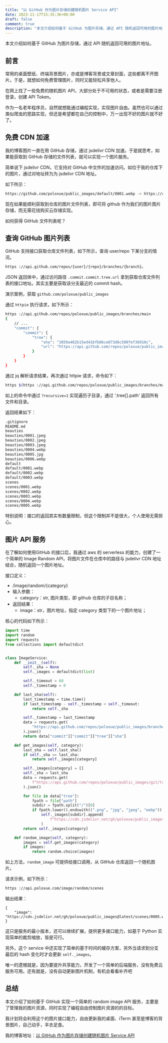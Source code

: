 ```yaml
---
title: "以 GitHub 作为图片存储创建随机图片 Service API"
date: 2023-11-17T15:35:36+08:00
draft: false
comment: true
description: "本文介绍如何基于 GitHub 为图片存储，通过 API 随机返回可用的图片地址。"
---
```


本文介绍如何基于 GitHub 为图片存储，通过 API 随机返回可用的图片地址。

## 前言

常用的桌面壁纸、终端背景图片，亦或是博客背景或文章封面，这些都离不开图片。于是，就想如何免费管理图片，同时又能轻松共享他人。

在网上找了一些免费的随机图片 API，大部分处于不可用的状态，或者是需要注册登录，创建 API Token。

作为一名老年程序员，自然就想能通过编程实现，实现图片自由。虽然也可以通过类似爬虫的思路实现，但还是希望都在自己的控制中，万一出现不好的图片就不好了。


## 免费 CDN 加速

我的博客图片一直在用 GitHub 存储，通过 jsdelivr CDN 加速。于是就思考，如果能获取到 GitHub 存储的文件列表，就可以实现一个图片服务。

简单说下 jsdelivr CDN，它支持对 GitHub 中文件的加速访问。如位于我的仓库下的图片，通过对地址转为为 jsdelivr CDN 地址。

如下所示：

```bash
https://github.com/poloxue/public_images/default/0001.webp -> https://cdn.jsdelivr.net/gh/poloxue/public_images@latest/default/0001.webp
```

现在如果能顺利获取到仓库的图片文件列表，即可将 github 作为我们的图片图片存储，而无需花钱购买云存储实现。

如何获得 GitHub 文件列表呢？

## 查询 GitHub 图片列表

GitHub 支持接口获取仓库文件列表，如下所示，查询 user/repo 下某分支的情况。

```bash
https ://api.github.com/repos/{user}/{repo}/branches/{branch}。
```

JSON 返回体中，通过访问路径 `.commit.commit.tree.url` 拿到获取仓库文件列表的接口地址。其实主要是获取该分支最近的 commit hash。

演示案例，获取 `github.com/poloxue/public_images`

通过 `httpie` 执行请求，如下所示：

```bash
https ://api.github.com/repos/poloxue/public_images/branches/main
{
    // ...
    "commit": {
        "commit": {
            "tree": {
                "sha": "3859a482b15ed41bfb86ce073d6c500fef36910c",
                "url": "https://api.github.com/repos/poloxue/public_images/git/trees/3859a482b15ed41bfb86ce073d6c500fef36910c"
            }
        }
    }
}
```

通过 jq 解析请求结果，再次通过 httpie 请求，命令如下：

```bash
https $(https ://api.github.com/repos/poloxue/public_images/branches/main | jq -r '.commit.commit.tree.url+"?recursive=1"') | jq '.tree[].path'
```

如上的命令中通过 `?recursive=1` 实现遍历子目录，通过 '.tree[].path' 返回所有文件和目录。

返回结果如下：

```bash
.gitignore
README.md
beauties
beauties/0001.jpeg
beauties/0002.jpeg
beauties/0003.jpeg
beauties/0004.webp
beauties/0005.jpg
beauties/0006.webp
default
default/0001.webp
default/0002.webp
default/0003.webp
scenes
scenes/0001.webp
scenes/0002.webp
scenes/0003.webp
scenes/0004.webp
scenes/0005.webp
```


特别说明：接口的返回其实有数量限制，但这个限制并不是很大，个人使用无需担心。

## 图片 API 服务

在了解如何使用GitHub 的接口后，我通过 aws 的 serverless 的能力，创建了一个简单的 Image Random API，将图片文件在仓库中的路径与 jsdelivr CDN 地址结合，随机返回一个图片地址。

接口定义：

- /image/random/{category}
- 输入参数：
  - category：str, 图片类型，即 github 仓库的子目名称；
- 返回结果：
  - image：str，图片地址，指定 category 类型下的一个图片地址；

核心的代码如下所示：

```python
import time
import random
import requests
from collections import defaultdict


class ImageService:
    def __init__(self):
        self._sha = None
        self._images = defaultdict(list)

        self._timeout = 60
        self._timestamp = 0

    def last_sha(self):
        last_timestamp = time.time()
        if last_timestamp - self._timestamp < self._timeout:
            return self._sha

        self._timestamp = last_timestamp
        data = requests.get(
            "https://api.github.com/repos/poloxue/public_images/branches/main"
        ).json()
        return data["commit"]["commit"]["tree"]["sha"]

    def get_images(self, category):
        last_sha = self.last_sha()
        if self._sha == last_sha:
            return self._images[category]

        self._images[category] = []
        self._sha = last_sha
        data = requests.get(
            f"https://api.github.com/repos/poloxue/public_images/git/trees/{last_sha}?recursive=1"
        ).json()

        for file in data["tree"]:
            fpath = file["path"]
            subdir = fpath.split("/")[0]
            if fpath.lower().endswith((".png", "jpg", "jpeg", "webp")):
                self._images[subdir].append(
                    f"https://cdn.jsdelivr.net/gh/poloxue/public_images@latest/{file['path']}"
                )
        return self._images[category]

    def random_image(self, category):
        images = self.get_images(category)
        if images:
            return random.choice(images)
```

如上方法，`random_image` 可提供给接口调用，从 GitHub 仓库返回一个随机图片。

请求示例，如下所示：

```bash
https ://api.poloxue.com/image/random/scenes
```

输出结果：

```jsn
{
    "image": "https://cdn.jsdelivr.net/gh/poloxue/public_images@latest/scenes/0005.webp"
}
```

这只是服务的最小版本，还可以继续扩展，提供更多接口能力，如基于 Python 实现简单的裁剪缩放，皆是可行。

另外，这个 service 中还实现了简单的基于时间的缓存方案，另外当请求到分支最后的 hash 变化时才会更新 `self._images`。

唯一的遗憾就是，因为要提升共享能力，开发了一个简单的后端服务，没有免费云服务可用。还有就是，没有自动更新图片机制，有机会看看补齐吧

## 总结

本文介绍了如何基于 GitHub 实现一个简单的 random image API 服务，主要是了管理我的图片资源，同时实现了编程自由控制图片资源的的目标。

我计划将会利用这个的图片接口能力，自由更新我的桌面、iTerm 甚至是博客的背景图片，自己动手，丰衣足食。

我的博客地址：[以 GitHub 作为图片存储创建随机图片 Service API](https://www.poloxue.com/posts/2023-11-17-build-a-random-image-api-using-github/)
